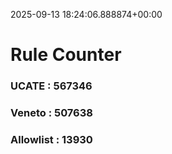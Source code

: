 2025-09-13 18:24:06.888874+00:00
# Rule Counter 
 ### UCATE : 567346

 ### Veneto : 507638

 ### Allowlist : 13930